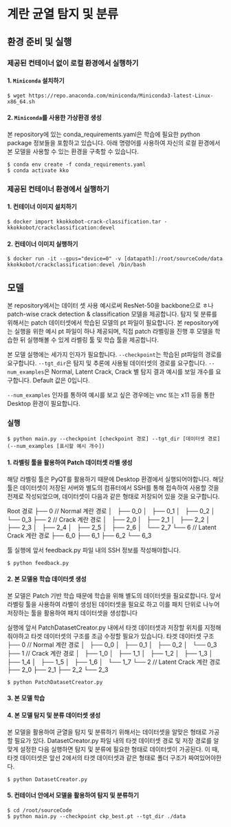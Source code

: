 # 계란 균열 탐지 및 분류

## 환경 준비 및 실행

### 제공된 컨테이너 없이 로컬 환경에서 실행하기

#### 1. `Miniconda` 설치하기

```shell
$ wget https://repo.anaconda.com/miniconda/Miniconda3-latest-Linux-x86_64.sh
```

#### 2. `Miniconda`를 사용한 가상환경 생성
본 repository에 있는 conda_requirements.yaml은 학습에 필요한 python package 정보들을 포함하고 있습니다. 아래 명령어를 사용하여 자신의 로컬 환경에서 본 모델을 사용할 수 있는 환경을 구축할 수 있습니다.

```shell
$ conda env create -f conda_requirements.yaml
$ conda activate kko
```

### 제공된 컨테이너 환경에서 실행하기

#### 1. 컨테이너 이미지 설치하기
```shell
$ docker import kkokkobot-crack-classification.tar - kkokkobot/crackclassification:devel
```

#### 2. 컨테이너 이미지 실행하기
```shell
$ docker run -it --gpus="device=0" -v [datapath]:/root/sourceCode/data kkokkobot/crackclassification:devel /bin/bash
```

## 모델
본 repository에서는 데이터 셋 사용 예시로써 ResNet-50을 backbone으로 ㅎ나 patch-wise crack detection & classification 모델을 제공합니다. 탐지 및 분류를 위해서는 patch 데이터셋에서 학습된 모델의 pt 파일이 필요합니다. 본 repository에는 실행을 위한 예시 pt 파일이 하나 제공되며, 직접 patch 라벨링을 진행 후 모델을 학습한 뒤 실행해볼 수 있게 라벨링 툴 및 학습 툴을 제공합니다.

본 모델 실행에는 세가지 인자가 필요합니다.
`--checkpoint`는 학습된 pt파일의 경로를 요구합니다.
`--tgt_dir`은 탐지 및 추론에 사용될 데이터셋의 경로를 요구합니다.
`--num_examples`은 Normal, Latent Crack, Crack 별 탐지 결과 예시를 보일 개수를 요구합니다. Default 값은 0입니다.

`--num_examples` 인자를 통하여 예시를 보고 싶은 경우에는 vnc 또는 x11 등을 통한 Desktop 환경이 필요합니다.

### 실행
```shell
$ python main.py --checkpoint [checkpoint 경로] --tgt_dir [데이터셋 경로] (--num_examples [표시할 예시 개수])
```

#### 1. 라벨링 툴을 활용하여 Patch 데이터셋 라벨 생성
해당 라벨링 툴은 PyQT를 활용하기 때문에 Desktop 환경에서 실행되어야합니다.
해당 툴은 데이터셋이 저장된 서버와 별도의 컴퓨터에서 SSH를 통해 접속하여 사용할 것을 전제로 작성되었으며, 데이터셋이 다음과 같은 형태로 저장되어 있을 것을 요구합니다.

Root 경로
├── 0 // Normal 계란 경로
│   ├── 0_0
│   ├── 0_1
│   ├── 0_2
│   └── 0_3
├── 2 // Crack 계란 경로
│   ├── 2_0
│   ├── 2_1
│   ├── 2_2
│   ├── 2_3
│   ├── 2_4
│   ├── 2_5
│   ├── 2_6
│   └── 2_7
└── 6 // Latent Crack 계란 경로
    ├── 6_0
    ├── 6_1
    ├── 6_2
    └── 6_3

툴 실행에 앞서 feedback.py 파일 내의 SSH 정보를 작성해야합니다.

```shell
$ python feedback.py
```

#### 2. 본 모델용 학습 데이터셋 생성
본 모델은 Patch 기반 학습 때문에 학습을 위해 별도의 데이터셋을 필요로합니다.
앞서 라벨링 툴을 사용하여 라벨이 생성된 데이터셋을 필요로 하고 이를 패치 단위로 나누어 저장하는 툴을 활용하여 패치 데이터셋을 생성합니다

실행에 앞서 PatchDatasetCreator.py 내에서 타겟 데이터셋과 저장할 위치를 지정해줘야하고 타겟 데이터셋의 구조를 조금 수정할 필요가 있습니다.
타겟 데이터셋 구조
├── 0 // Normal 계란 경로
│   ├── 0_0
│   ├── 0_1
│   ├── 0_2
│   └── 0_3
├── 1 // Crack 계란 경로
│   ├── 1_0
│   ├── 1_1
│   ├── 1_2
│   ├── 1_3
│   ├── 1_4
│   ├── 1_5
│   ├── 1_6
│   └── 1_7
└── 2 // Latent Crack 계란 경로
    ├── 2_0
    ├── 2_1
    ├── 2_2
    └── 2_3

```shell
$ python PatchDatasetCreator.py
```

#### 3. 본 모델 학습

#### 4. 본 모델 탐지 및 분류 데이터셋 생성
본 모델을 활용하여 균열을 탐지 및 분류하기 위해서는 데이터셋을 알맞은 형태로 가공할 필요가 있다.
DatasetCreator.py 파일 내의 타겟 데이터셋 경로 및 저장 경로를 알맞게 설정한 다음 실행하면 탐지 및 분류에 필요한 형태로 데이터셋이 가공된다.
이 때, 타겟 데이터셋은 앞선 2에서의 타겟 데이터셋과 같은 형태로 폴더 구조가 짜여있어야한다.

```shell
$ python DatasetCreator.py
```

#### 5. 컨테이너 안에서 모델을 활용하여 탐지 및 분류하기
```shell
$ cd /root/sourceCode
$ python main.py --checkpoint ckp_best.pt --tgt_dir ./data
```
